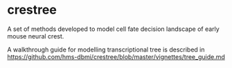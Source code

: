 # crestree
A set of methods developed to model cell fate decision landscape of early mouse neural crest.

A walkthrough guide for modelling transcriptional tree is described in https://github.com/hms-dbmi/crestree/blob/master/vignettes/tree_guide.md
